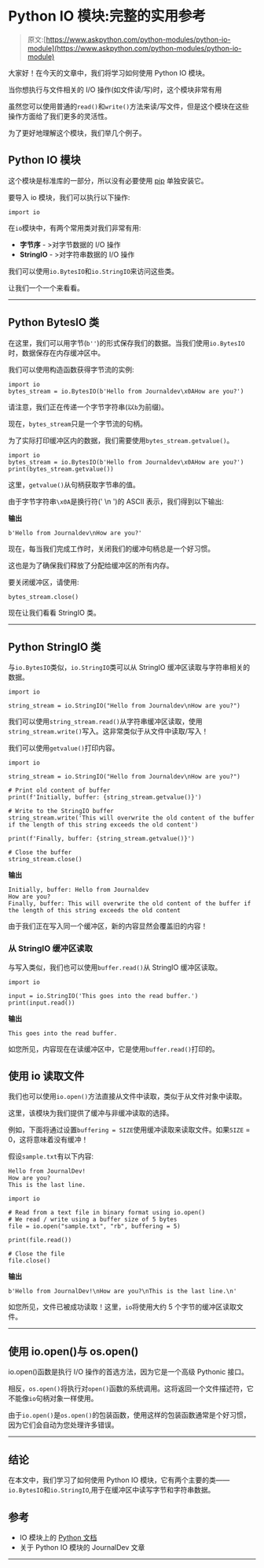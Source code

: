 # Python IO 模块:完整的实用参考

> 原文:[https://www.askpython.com/python-modules/python-io-module](https://www.askpython.com/python-modules/python-io-module)

大家好！在今天的文章中，我们将学习如何使用 Python IO 模块。

当你想执行与文件相关的 I/O 操作(如文件读/写)时，这个模块非常有用

虽然您可以使用普通的`read()`和`write()`方法来读/写文件，但是这个模块在这些操作方面给了我们更多的灵活性。

为了更好地理解这个模块，我们举几个例子。

## Python IO 模块

这个模块是标准库的一部分，所以没有必要使用 [pip](https://www.askpython.com/python-modules/python-pip) 单独安装它。

要导入 io 模块，我们可以执行以下操作:

```
import io

```

在`io`模块中，有两个常用类对我们非常有用:

*   **字节序** - >对字节数据的 I/O 操作
*   **StringIO** - >对字符串数据的 I/O 操作

我们可以使用`io.BytesIO`和`io.StringIO`来访问这些类。

让我们一个一个来看看。

* * *

## Python BytesIO 类

在这里，我们可以用字节(`b''`)的形式保存我们的数据。当我们使用`io.BytesIO`时，数据保存在内存缓冲区中。

我们可以使用构造函数获得字节流的实例:

```
import io
bytes_stream = io.BytesIO(b'Hello from Journaldev\x0AHow are you?')

```

请注意，我们正在传递一个字节字符串(以`b`为前缀)。

现在，`bytes_stream`只是一个字节流的句柄。

为了实际打印缓冲区内的数据，我们需要使用`bytes_stream.getvalue()`。

```
import io
bytes_stream = io.BytesIO(b'Hello from Journaldev\x0AHow are you?')
print(bytes_stream.getvalue())

```

这里，`getvalue()`从句柄获取字节串的值。

由于字节字符串`\x0A`是换行符(' \n ')的 ASCII 表示，我们得到以下输出:

**输出**

```
b'Hello from Journaldev\nHow are you?'

```

现在，每当我们完成工作时，关闭我们的缓冲句柄总是一个好习惯。

这也是为了确保我们释放了分配给缓冲区的所有内存。

要关闭缓冲区，请使用:

```
bytes_stream.close()

```

现在让我们看看 StringIO 类。

* * *

## Python StringIO 类

与`io.BytesIO`类似，`io.StringIO`类可以从 StringIO 缓冲区读取与字符串相关的数据。

```
import io

string_stream = io.StringIO("Hello from Journaldev\nHow are you?")

```

我们可以使用`string_stream.read()`从字符串缓冲区读取，使用`string_stream.write()`写入。这非常类似于从文件中读取/写入！

我们可以使用`getvalue()`打印内容。

```
import io

string_stream = io.StringIO("Hello from Journaldev\nHow are you?")

# Print old content of buffer
print(f'Initially, buffer: {string_stream.getvalue()}')

# Write to the StringIO buffer
string_stream.write('This will overwrite the old content of the buffer if the length of this string exceeds the old content')

print(f'Finally, buffer: {string_stream.getvalue()}')

# Close the buffer
string_stream.close()

```

**输出**

```
Initially, buffer: Hello from Journaldev
How are you?
Finally, buffer: This will overwrite the old content of the buffer if the length of this string exceeds the old content

```

由于我们正在写入同一个缓冲区，新的内容显然会覆盖旧的内容！

### 从 StringIO 缓冲区读取

与写入类似，我们也可以使用`buffer.read()`从 StringIO 缓冲区读取。

```
import io

input = io.StringIO('This goes into the read buffer.')
print(input.read())

```

**输出**

```
This goes into the read buffer.

```

如您所见，内容现在在读缓冲区中，它是使用`buffer.read()`打印的。

## 使用 io 读取文件

我们也可以使用`io.open()`方法直接从文件中读取，类似于从文件对象中读取。

这里，该模块为我们提供了缓冲与非缓冲读取的选择。

例如，下面将通过设置`buffering = SIZE`使用缓冲读取来读取文件。如果`SIZE` = 0，这将意味着没有缓冲！

假设`sample.txt`有以下内容:

```
Hello from JournalDev!
How are you?
This is the last line.

```

```
import io

# Read from a text file in binary format using io.open()
# We read / write using a buffer size of 5 bytes
file = io.open("sample.txt", "rb", buffering = 5)

print(file.read())

# Close the file
file.close()

```

**输出**

```
b'Hello from JournalDev!\nHow are you?\nThis is the last line.\n'

```

如您所见，文件已被成功读取！这里，`io`将使用大约 5 个字节的缓冲区读取文件。

* * *

## 使用 io.open()与 os.open()

io.open()函数是执行 I/O 操作的首选方法，因为它是一个高级 Pythonic 接口。

相反，`os.open()`将执行对`open()`函数的系统调用。这将返回一个文件描述符，它不能像`io`句柄对象一样使用。

由于`io.open()`是`os.open()`的包装函数，使用这样的包装函数通常是个好习惯，因为它们会自动为您处理许多错误。

* * *

## 结论

在本文中，我们学习了如何使用 Python IO 模块，它有两个主要的类——`io.BytesIO`和`io.StringIO`,用于在缓冲区中读写字节和字符串数据。

## 参考

*   IO 模块上的 [Python 文档](https://docs.python.org/3/library/io.html)
*   关于 Python IO 模块的 JournalDev 文章

* * *